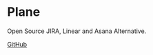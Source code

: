 # Plane

Open Source JIRA, Linear and Asana Alternative.

[GitHub](https://github.com/makeplane/plane)